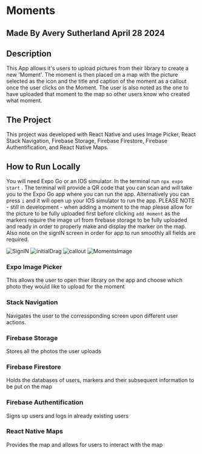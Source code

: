 # Moments
## Made By Avery Sutherland April 28 2024

## Description
This App allows it's users to upload pictures from their library to create a new 'Moment'. The moment is then 
placed on a map with the picture selected as the icon and the title and caption of the moment as a callout once the user clicks on the Moment. The user is also noted as the one to have uploaded that moment to the map so other users know who created what moment.

## The Project 
This project was developed with React Native and uses Image Picker, React Stack Navigation, Firebase Storage, Firebase Firestore, Firebase Authentification, and React Native Maps. 

## How to Run Locally 
You will need Expo Go or an IOS simulator. In the terminal run `npx expo start` . The terminal will provide a QR code that you can scan and will take you to the Expo Go app where you can run the app. Alternatively you can press `i` and it will open up your IOS simulator to run the app. PLEASE NOTE - still in development - when adding a moment to the map please allow for the picture to be fully uploaded first before clicking `add moment` as the markers require the image url from firebase storage to be fully uploaded and ready in order to properly make and display the marker on the map. Also note on the signIN screen in order for app to run smoothly all fields are required.

![SignIN](images/signIN.png) 
![initialDrag](images/initalDrag.png) 
![callout](images/callout.png) 
![MomentsImage](images/moments.png)  

### Expo Image Picker 
This allows the user to open thier library on the app and choose which photo they would like to upload for the moment 

### Stack Navigation 
Navigates the user to the corressponding screen upon different user actions.

### Firebase Storage
Stores all the photos the user uploads 

### Firebase Firestore 
Holds the databases of users, markers and their subsequent information to be put on the map 

### Firebase Authentification 
Signs up users and logs in already existing users 

### React Native Maps 
Provides the map and allows for users to interact with the map


